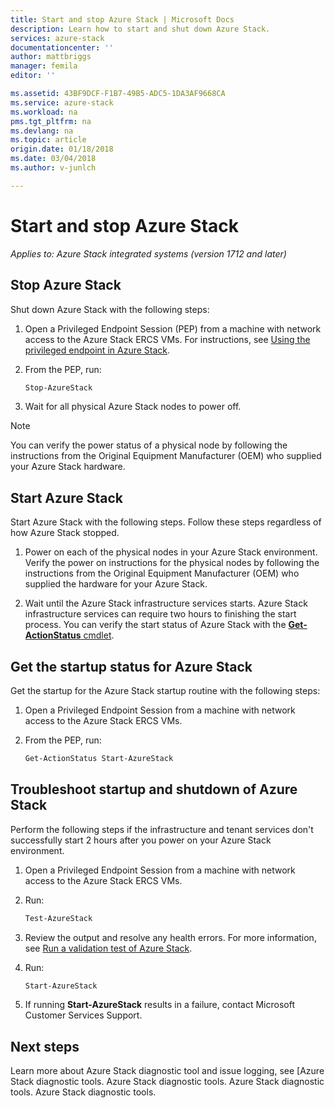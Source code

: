 ```yaml
---
title: Start and stop Azure Stack | Microsoft Docs
description: Learn how to start and shut down Azure Stack.
services: azure-stack
documentationcenter: ''
author: mattbriggs
manager: femila
editor: ''

ms.assetid: 43BF9DCF-F1B7-49B5-ADC5-1DA3AF9668CA
ms.service: azure-stack
ms.workload: na
pms.tgt_pltfrm: na
ms.devlang: na
ms.topic: article
origin.date: 01/18/2018
ms.date: 03/04/2018
ms.author: v-junlch

---
```


# Start and stop Azure Stack

*Applies to: Azure Stack integrated systems (version 1712 and later)*

## Stop Azure Stack 

Shut down Azure Stack with the following steps:

1. Open a Privileged Endpoint Session (PEP) from a machine with network access to the Azure Stack ERCS VMs. For instructions, see [Using the privileged endpoint in Azure Stack](azure-stack-privileged-endpoint.md).

2. From the PEP, run:

    ```powershell
    Stop-AzureStack
    ```

3. Wait for all physical Azure Stack nodes to power off.

> [!Note]  
> You can verify the power status of a physical node by following the instructions from the Original Equipment Manufacturer (OEM) who supplied your Azure Stack hardware. 

## Start Azure Stack 

Start Azure Stack with the following steps. Follow these steps regardless of how Azure Stack stopped.

1. Power on each of the physical nodes in your Azure Stack environment. Verify the power on instructions for the physical nodes by following the instructions from the Original Equipment Manufacturer (OEM) who supplied the hardware for your Azure Stack.

2. Wait until the Azure Stack infrastructure services starts. Azure Stack infrastructure services can require two hours to finishing the start process. You can verify the start status of Azure Stack with the [**Get-ActionStatus** cmdlet](#get-the-startup-status-for-azure-stack).


## Get the startup status for Azure Stack

Get the startup for the Azure Stack startup routine with the following steps:

1. Open a Privileged Endpoint Session from a machine with network access to the Azure Stack ERCS VMs.

2. From the PEP, run:

    ```powershell
    Get-ActionStatus Start-AzureStack
    ```

## Troubleshoot startup and shutdown of Azure Stack

Perform the following steps if the infrastructure and tenant services don't successfully start 2 hours after you power on your Azure Stack environment. 

1. Open a Privileged Endpoint Session from a machine with network access to the Azure Stack ERCS VMs.

2. Run: 

    ```powershell
    Test-AzureStack
    ```

3. Review the output and resolve any health errors. For more information, see [Run a validation test of Azure Stack](azure-stack-diagnostic-test.md).

4. Run:

    ```powershell
    Start-AzureStack
    ```

5. If running **Start-AzureStack** results in a failure, contact Microsoft Customer Services Support. 

## Next steps 

Learn more about Azure Stack diagnostic tool and issue logging, see [Azure Stack diagnostic tools. Azure Stack diagnostic tools. Azure Stack diagnostic tools. Azure Stack diagnostic tools.

